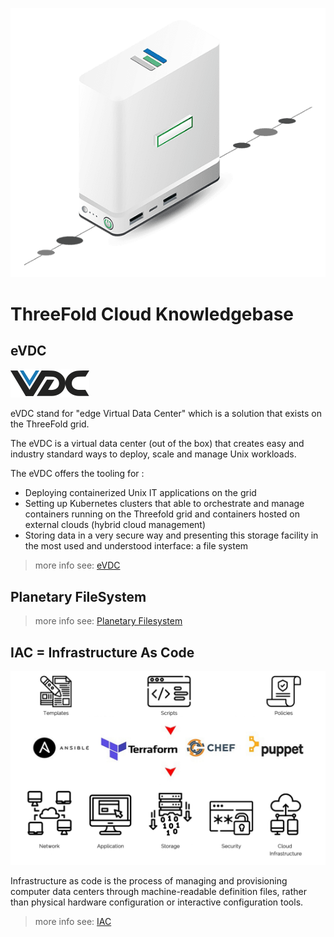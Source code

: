 ![](img/vdc_node.png)

# ThreeFold Cloud Knowledgebase

## eVDC

![](img/vdc.png)

eVDC stand for "edge Virtual Data Center" which is a solution that exists on the ThreeFold grid.

The eVDC is a virtual data center (out of the box) that creates easy and industry standard ways to deploy, scale and manage Unix workloads.

The eVDC offers the tooling for :

- Deploying containerized Unix IT applications on the grid
- Setting up Kubernetes clusters that able to orchestrate and manage containers running on the Threefold grid and containers hosted on external clouds (hybrid cloud management)
- Storing data in a very secure way and presenting this storage facility in the most used and understood interface: a file system

[](./img/vdc-3bot.png)

> more info see: [eVDC](evdc)

## Planetary FileSystem

> more info see: [Planetary Filesystem](threefold:threefold_fs)

## IAC = Infrastructure As Code

![](img/iac_intro.png)

Infrastructure as code is the process of managing and provisioning computer data centers through machine-readable definition files, rather than physical hardware configuration or interactive configuration tools.

> more info see: [IAC](iac)